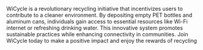WiCycle is a revolutionary recycling initiative that incentivizes users to contribute to a cleaner environment.
By depositing empty PET bottles and aluminum cans, individuals gain access to essential resources like Wi-Fi internet or refreshing drinking water.
This innovative system promotes sustainable practices while enhancing connectivity in communities. Join WiCycle today to make a positive 
impact and enjoy the rewards of recycling
